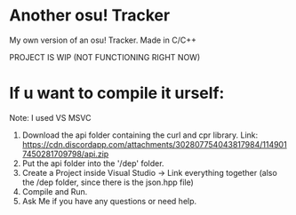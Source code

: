 # Another osu! Tracker
 My own version of an osu! Tracker.
 Made in C/C++

 PROJECT IS WIP (NOT FUNCTIONING RIGHT NOW)
 
# If u want to compile it urself: 
Note: I used VS MSVC
 1. Download the api folder containing the curl and cpr library.
    Link: https://cdn.discordapp.com/attachments/302807754043817984/1149017450281709798/api.zip
 2. Put the api folder into the '/dep' folder.
 3. Create a Project inside Visual Studio -> Link everything together (also the /dep folder, since there is the json.hpp file)
 4. Compile and Run.
 5. Ask Me if you have any questions or need help.
